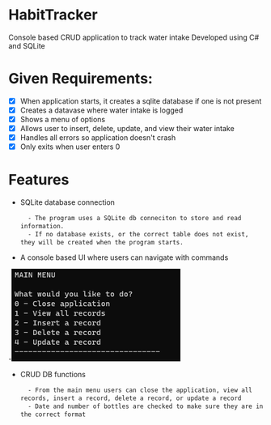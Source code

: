 # HabitTracker
Console based CRUD application to track water intake
Developed using C# and SQLite

# Given Requirements:
- [x] When application starts, it creates a sqlite database if one is not present
- [x] Creates a datavase where water intake is logged
- [x] Shows a menu of options
- [x] Allows user to insert, delete, update, and view their water intake
- [x] Handles all errors so application doesn't crash
- [x] Only exits when user enters 0

# Features

* SQLite database connection
		
		- The program uses a SQLite db conneciton to store and read information.
		- If no database exists, or the correct table does not exist, they will be created when the program starts.

* A console based UI where users can navigate with commands

-![image](https://github.com/Fennikko/Images/blob/main/Screenshot%202024-02-23%20212510.png)


* CRUD DB functions

		- From the main menu users can close the application, view all records, insert a record, delete a record, or update a record
		- Date and number of bottles are checked to make sure they are in the correct format 